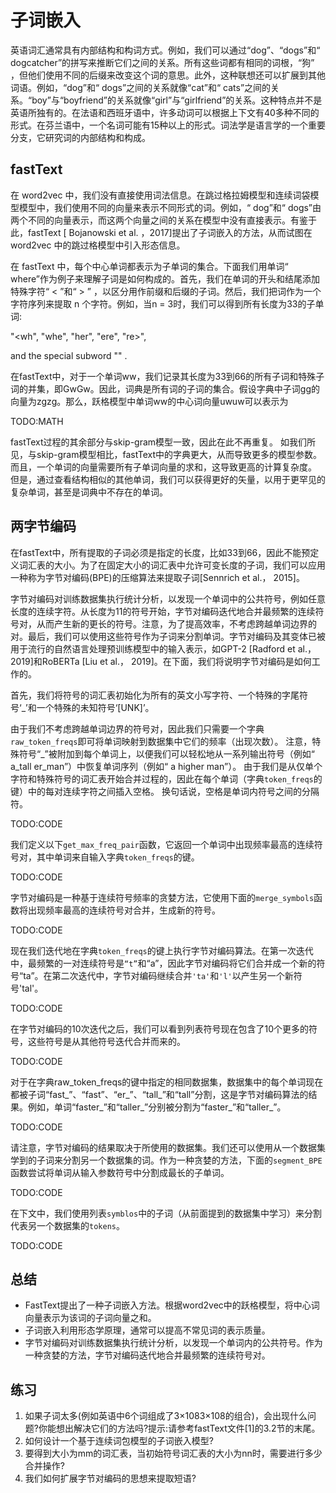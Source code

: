 

<!--
 * @version:
 * @Author:  StevenJokes https://github.com/StevenJokes
 * @Date: 2020-08-15 13:18:12
 * @LastEditors:  StevenJokes https://github.com/StevenJokes
 * @LastEditTime: 2020-08-15 13:36:35
 * @Description:MT
 * @TODO::
 * @Reference:http://preview.d2l.ai/d2l-en/master/chapter_natural-language-processing-pretraining/subword-embedding.html
-->

# 子词嵌入

英语词汇通常具有内部结构和构词方式。例如，我们可以通过“dog”、“dogs”和“ dogcatcher”的拼写来推断它们之间的关系。所有这些词都有相同的词根，“狗” ，但他们使用不同的后缀来改变这个词的意思。此外，这种联想还可以扩展到其他词语。例如，“dog”和“ dogs”之间的关系就像“cat”和“ cats”之间的关系。“boy”与“boyfriend”的关系就像“girl”与“girlfriend”的关系。这种特点并不是英语所独有的。在法语和西班牙语中，许多动词可以根据上下文有40多种不同的形式。在芬兰语中，一个名词可能有15种以上的形式。词法学是语言学的一个重要分支，它研究词的内部结构和构成。

## fastText

在 word2vec 中，我们没有直接使用词法信息。在跳过格拉姆模型和连续词袋模型模型中，我们使用不同的向量来表示不同形式的词。例如，“ dog”和“ dogs”由两个不同的向量表示，而这两个向量之间的关系在模型中没有直接表示。有鉴于此，fastText [ Bojanowski et al. ，2017]提出了子词嵌入的方法，从而试图在 word2vec 中的跳过格模型中引入形态信息。

在 fastText 中，每个中心单词都表示为子单词的集合。下面我们用单词“ where”作为例子来理解子词是如何构成的。首先，我们在单词的开头和结尾添加特殊字符“ < ”和“ > ” ，以区分用作前缀和后缀的子词。然后，我们把词作为一个字符序列来提取 n 个字符。例如，当n = 3时，我们可以得到所有长度为33的子单词:

"<wh", "whe", "her", "ere", "re>",

and the special subword  "<where>" .

在fastText中，对于一个单词ww，我们记录其长度为33到66的所有子词和特殊子词的并集，即GwGw。因此，词典是所有词的子词的集合。假设字典中子词gg的向量为zgzg。那么，跃格模型中单词ww的中心词向量uwuw可以表示为

TODO:MATH

fastText过程的其余部分与skip-gram模型一致，因此在此不再重复。 如我们所见，与skip-gram模型相比，fastText中的字典更大，从而导致更多的模型参数。 而且，一个单词的向量需要所有子单词向量的求和，这导致更高的计算复杂度。 但是，通过查看结构相似的其他单词，我们可以获得更好的矢量，以用于更罕见的复杂单词，甚至是词典中不存在的单词。

## 两字节编码

在fastText中，所有提取的子词必须是指定的长度，比如33到66，因此不能预定义词汇表的大小。为了在固定大小的词汇表中允许可变长度的子词，我们可以应用一种称为字节对编码(BPE)的压缩算法来提取子词[Sennrich et al.， 2015]。

字节对编码对训练数据集执行统计分析，以发现一个单词中的公共符号，例如任意长度的连续字符。从长度为11的符号开始，字节对编码迭代地合并最频繁的连续符号对，从而产生新的更长的符号。注意，为了提高效率，不考虑跨越单词边界的对。最后，我们可以使用这些符号作为子词来分割单词。字节对编码及其变体已被用于流行的自然语言处理预训练模型中的输入表示，如GPT-2 [Radford et al.， 2019]和RoBERTa [Liu et al.， 2019]。在下面，我们将说明字节对编码是如何工作的。

首先，我们将符号的词汇表初始化为所有的英文小写字符、一个特殊的字尾符号‘_’和一个特殊的未知符号‘[UNK]’。

由于我们不考虑跨越单词边界的符号对，因此我们只需要一个字典`raw_token_freqs`即可将单词映射到数据集中它们的频率（出现次数）。 注意，特殊符号“_”被附加到每个单词上，以便我们可以轻松地从一系列输出符号（例如“ a_tall er_man”）中恢复单词序列（例如“ a higher man”）。 由于我们是从仅单个字符和特殊符号的词汇表开始合并过程的，因此在每个单词（字典`token_freqs`的键）中的每对连续字符之间插入空格。 换句话说，空格是单词内符号之间的分隔符。

TODO:CODE

我们定义以下`get_max_freq_pair`函数，它返回一个单词中出现频率最高的连续符号对，其中单词来自输入字典`token_freqs`的键。

TODO:CODE

字节对编码是一种基于连续符号频率的贪婪方法，它使用下面的`merge_symbols`函数将出现频率最高的连续符号对合并，生成新的符号。

TODO:CODE

现在我们迭代地在字典`token_freqs`的键上执行字节对编码算法。在第一次迭代中，最频繁的一对连续符号是`“t”`和“a”，因此字节对编码将它们合并成一个新的符号“ta”。在第二次迭代中，字节对编码继续合并`'ta'`和`'l'`以产生另一个新符号'tal'。

TODO:CODE

在字节对编码的10次迭代之后，我们可以看到列表符号现在包含了10个更多的符号，这些符号是从其他符号迭代合并而来的。

TODO:CODE

对于在字典raw_token_freqs的键中指定的相同数据集，数据集中的每个单词现在都被子词“fast_”、“fast”、“er_”、“tall_”和“tall”分割，这是字节对编码算法的结果。例如，单词“faster_”和“taller_”分别被分割为“faster_”和“taller_”。

TODO:CODE

请注意，字节对编码的结果取决于所使用的数据集。我们还可以使用从一个数据集学到的子词来分割另一个数据集的词。作为一种贪婪的方法，下面的`segment_BPE`函数尝试将单词从输入参数符号中分割成最长的子单词。

TODO:CODE

在下文中，我们使用列表`symblos`中的子词（从前面提到的数据集中学习）来分割代表另一个数据集的`tokens`。

TODO:CODE

## 总结

* FastText提出了一种子词嵌入方法。根据word2vec中的跃格模型，将中心词向量表示为该词的子词向量之和。
* 子词嵌入利用形态学原理，通常可以提高不常见词的表示质量。
* 字节对编码对训练数据集执行统计分析，以发现一个单词内的公共符号。作为一种贪婪的方法，字节对编码迭代地合并最频繁的连续符号对。

## 练习

1. 如果子词太多(例如英语中6个词组成了3×1083×108的组合)，会出现什么问题?你能想出解决它们的方法吗?提示:请参考fastText文件[1]的3.2节的末尾。
1. 如何设计一个基于连续词包模型的子词嵌入模型?
1. 要得到大小为mm的词汇表，当初始符号词汇表的大小为nn时，需要进行多少合并操作?
1. 我们如何扩展字节对编码的思想来提取短语?
